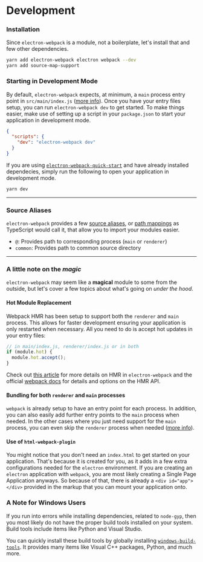 # Development

### Installation
Since `electron-webpack` is a module, not a boilerplate, let's install that and few other dependencies.

```bash
yarn add electron-webpack electron webpack --dev
yarn add source-map-support
```

### Starting in Development Mode
By default, `electron-webpack` expects, at minimum, a `main` process entry point in `src/main/index.js` ([more info](./project-structure.md)). Once you have your entry files setup, you can run `electron-webpack dev` to get started. To make things easier, make use of setting up a script in your `package.json` to start your application in development mode.

```json tab="package.json"
{
  "scripts": {
    "dev": "electron-webpack dev"
  }
}
```

If you are using [`electron-webpack-quick-start`](https://github.com/electron-userland/electron-webpack-quick-start) and have already installed dependecies, simply run the following to open your application in development mode.
```bash
yarn dev
```

---

### Source Aliases

`electron-webpack` provides a few [source aliases](https://webpack.js.org/configuration/resolve/#resolve-alias), or [path mappings](https://www.typescriptlang.org/docs/handbook/module-resolution.html#path-mapping) as TypeScript would call it, that allow you to import your modules easier.

* `@`: Provides path to corresponding process (`main` or `renderer`)
* `common`: Provides path to common source directory


---

### A little note on the *magic*
`electron-webpack` may seem like a **magical** module to some from the outside, but let's cover a few topics about what's going on *under the hood*.

#### Hot Module Replacement
Webpack HMR has been setup to support both the `renderer` and `main` process. This allows for faster development ensuring your application is only restarted when necessary. All you need to do is accept hot updates in your entry files:

```js
// in main/index.js, renderer/index.js or in both
if (module.hot) {
  module.hot.accept();
}
```
Check out [this article](https://medium.com/@develar/electron-very-fast-developer-workflow-with-webpack-hmr-e2a2e23590ad) for more details on HMR in `electron-webpack` and the official [webpack docs](https://webpack.js.org/api/hot-module-replacement/) for details and options on the HMR API.

#### Bundling for both `renderer` and `main` processes
`webpack` is already setup to have an entry point for each process. In addition, you can also easily add further entry points to the `main` process when needed. In the other cases where you just need support for the `main` process, you can even skip the `renderer` process when needed ([more info](./configuration.md#source-directories)).

#### Use of `html-webpack-plugin`
You might notice that you don't need an `index.html` to get started on your application. That's because it is created for you, as it adds in a few extra configurations needed for the `electron` environment. If you are creating an `electron` application with `webpack`, you are most likely creating a Single Page Application anyways. So because of that, there is already a `<div id="app"></div>` provided in the markup that you can mount your application onto.

### A Note for Windows Users

If you run into errors while installing dependencies, related to `node-gyp`, then you most likely do not have the proper build tools installed on your system. Build tools include items like Python and Visual Studio.

You can quickly install these build tools by globally installing [`windows-build-tools`](https://github.com/felixrieseberg/windows-build-tools). It provides many items like Visual C++ packages, Python, and much more.
